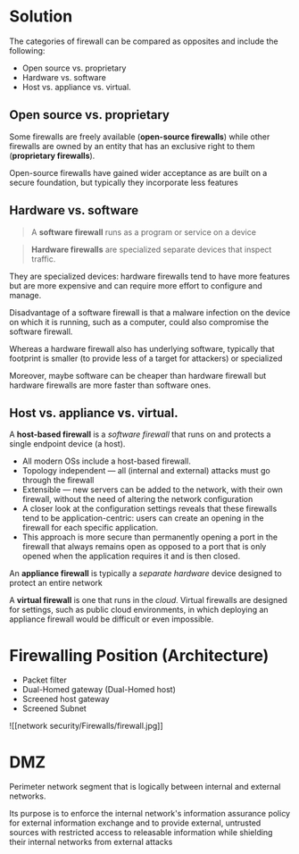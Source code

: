 # Solution

The categories of firewall can be compared as opposites and include the following:
- Open source vs. proprietary
- Hardware vs. software
- Host vs. appliance vs. virtual.


## Open source vs. proprietary

Some firewalls are freely available (**open-source firewalls**) while other firewalls are owned by an entity that has an exclusive right to them (**proprietary firewalls**).

Open-source firewalls have gained wider acceptance as are built on a secure foundation, but typically they incorporate less features

## Hardware vs. software
>A **software firewall** runs as a program or service on a device

>**Hardware firewalls** are specialized separate devices that inspect traffic.

They are specialized devices: hardware firewalls tend to have more features but are more expensive and can require more effort to configure and manage.

Disadvantage of a software firewall is that a malware infection on the device on which it is running, such as a computer, could also compromise the software firewall.

Whereas a hardware firewall also has underlying software, typically that footprint is smaller (to provide less of a target for attackers) or specialized

Moreover, maybe software can be cheaper than hardware firewall but hardware firewalls are more faster than software ones.


## Host vs. appliance vs. virtual.
A **host-based firewall** is a *software firewall* that runs on and protects a single endpoint device (a host).
- All modern OSs include a host-based firewall.
- Topology independent — all (internal and external) attacks must go through the firewall
- Extensible — new servers can be added to the network, with their own firewall, without the need of altering the network configuration
- A closer look at the configuration settings reveals that these firewalls tend to be application-centric: users can create an opening in the firewall for each specific application.
- This approach is more secure than permanently opening a port in the firewall that always remains open as opposed to a port that is only opened when the application requires it and is then closed.


An **appliance firewall** is typically a *separate hardware* device designed to protect an entire network
 
A **virtual firewall** is one that runs in the *cloud*. Virtual firewalls are designed for settings, such as public cloud environments, in which deploying an appliance firewall would be difficult or even impossible.



# Firewalling Position (Architecture)
- Packet filter
- Dual-Homed gateway (Dual-Homed host)
- Screened host gateway
- Screened Subnet


![[network security/Firewalls/firewall.jpg]]



# DMZ

Perimeter network segment that is logically between internal and external networks.

Its purpose is to enforce the internal network's information assurance policy for external information exchange and to provide external, untrusted sources with restricted access to releasable information while shielding their internal networks from external attacks